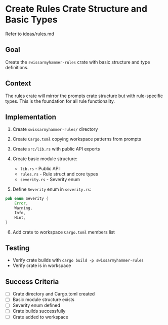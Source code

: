 # Create Rules Crate Structure and Basic Types

Refer to ideas/rules.md

## Goal

Create the `swissarmyhammer-rules` crate with basic structure and type definitions.

## Context

The rules crate will mirror the prompts crate structure but with rule-specific types. This is the foundation for all rule functionality.

## Implementation

1. Create `swissarmyhammer-rules/` directory
2. Create `Cargo.toml` copying workspace patterns from prompts
3. Create `src/lib.rs` with public API exports
4. Create basic module structure:
   - `lib.rs` - Public API
   - `rules.rs` - Rule struct and core types
   - `severity.rs` - Severity enum

5. Define `Severity` enum in `severity.rs`:
```rust
pub enum Severity {
    Error,
    Warning,
    Info,
    Hint,
}
```

6. Add crate to workspace `Cargo.toml` members list

## Testing

- Verify crate builds with `cargo build -p swissarmyhammer-rules`
- Verify crate is in workspace

## Success Criteria

- [ ] Crate directory and Cargo.toml created
- [ ] Basic module structure exists
- [ ] Severity enum defined
- [ ] Crate builds successfully
- [ ] Crate added to workspace
